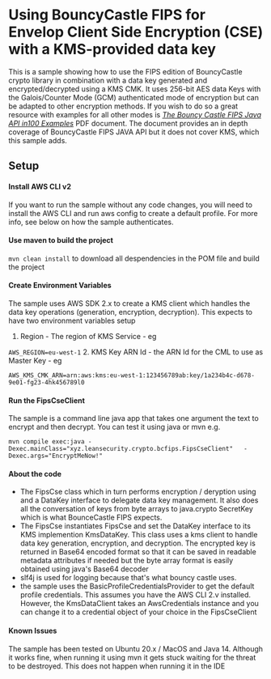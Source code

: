 # Using BouncyCastle FIPS for Envelop Client Side Encryption (CSE) with a KMS-provided data key
This is a sample showing how to use the FIPS edition of BouncyCastle crypto library in combination with a data key generated and encrypted/decrypted using a KMS CMK. 
It uses 256-bit AES data Keys with the Galois/Counter Mode (GCM) authenticated mode of encryption but can be adapted to other encryption methods. If you wish to do so a great resource with examples for all other modes is *[The Bouncy Castle FIPS Java API in100 Examples](https://www.bouncycastle.org/fips-java/BCFipsIn100.pdf)* PDF document. The document provides an in depth coverage of BouncyCastle FIPS JAVA API but it does not cover KMS, which this sample adds. 
## Setup 

#### Install AWS CLI v2 
If you want to run the sample without any code changes, you will need to install the AWS CLI and run aws config to create a default profile. For more info, see below on how the sample authenticates.


#### Use maven to build the project
``mvn clean install``
to download all despendencies in the POM file and build the project 

#### Create Environment Variables
The sample uses AWS SDK 2.x to create a KMS client which handles the data key operations (generation, encryption, decryption). This expects to have two environment variables setup 
1. Region - The region of KMS Service - eg 

``AWS_REGION=eu-west-1``
2. KMS Key ARN Id - the ARN Id for the CML to use as Master Key - eg  

``AWS_KMS_CMK_ARN=arn:aws:kms:eu-west-1:123456789ab:key/1a234b4c-d678-9e01-fg23-4hk456789l0``

#### Run the FipsCseClient 
The sample is a command line java app that takes one argument the text to encrypt and then decrypt. You can test it using java or mvn e.g.

``mvn compile exec:java -Dexec.mainClass="xyz.leansecurity.crypto.bcfips.FipsCseClient"   -Dexec.args="EncryptMeNow!"``

#### About the code
- The FipsCse class which in turn performs  encryption / deryption using and a DataKey interface to delegate data key management. It also does all the conversation of keys from byte arrays to java.crypto SecretKey which is what BounceCastle FIPS expects. 
- The FipsCse instantiates FipsCse and set the DataKey interface to its KMS implemention KmsDataKey. This class uses a kms client to handle data key generation, encryption, and decryption. The encrypted key is returned in Base64 encoded format so that it can be saved in readable metadata attributes if needed but the byte array format is easily obtained using java's Base64 decoder
- slf4j is used for logging because that's what bouncy castle uses.
- the sample uses the BasicProfileCredentialsProvider to get the default profile credentials. This assumes you have the AWS CLI 2.v installed. However, the KmsDataClient takes an AwsCredentials instance and you can change it to a credential object of your choice in the FipsCseClient
#### Known Issues
The sample has been tested on Ubuntu 20.x / MacOS and Java 14. Although it works fine, when running it using mvn it gets stuck waiting for the threat to be destroyed. This does not happen when running it in the IDE  

